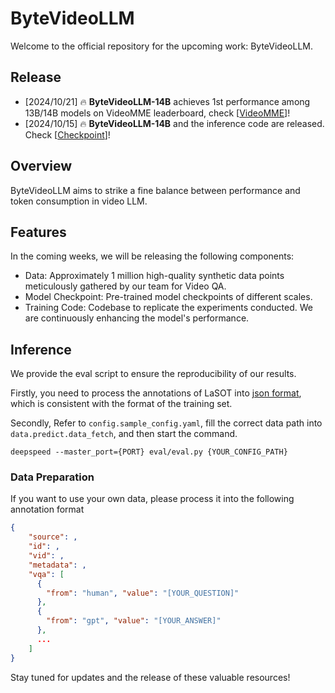 # ByteVideoLLM
Welcome to the official repository for the upcoming work: ByteVideoLLM.

## Release
- [2024/10/21] 🔥 **ByteVideoLLM-14B** achieves 1st performance among 13B/14B models on VideoMME leaderboard, check [[VideoMME](https://video-mme.github.io/home_page.html#leaderboard)]!
- [2024/10/15] 🔥 **ByteVideoLLM-14B** and the inference code are released. Check [[Checkpoint](https://huggingface.co/Hon-Wong/ByteVideoLLM-14B)]!
  
## Overview
ByteVideoLLM aims to strike a fine balance between performance and token consumption in video LLM.

## Features
In the coming weeks, we will be releasing the following components:

- Data: Approximately 1 million high-quality synthetic data points meticulously gathered by our team for Video QA.
- Model Checkpoint: Pre-trained model checkpoints of different scales.
- Training Code: Codebase to replicate the experiments conducted.
We are continuously enhancing the model's performance.

## Inference

We provide the eval script to ensure the reproducibility of our results.

Firstly, you need to process the annotations of LaSOT into [json format](#data-preparation), which is consistent with the format of the training set.

Secondly, Refer to `config.sample_config.yaml`, fill the correct data path into `data.predict.data_fetch`, and then start the command.

```
deepspeed --master_port={PORT} eval/eval.py {YOUR_CONFIG_PATH}
```

### Data Preparation

If you want to use your own data, please process it into the following annotation format

```json
{
    "source": ,
    "id": ,
    "vid": ,
    "metadata": ,
    "vqa": [
      {
        "from": "human", "value": "[YOUR_QUESTION]"
      },
      {
        "from": "gpt", "value": "[YOUR_ANSWER]"
      },
      ...
    ]
}
```

Stay tuned for updates and the release of these valuable resources!
